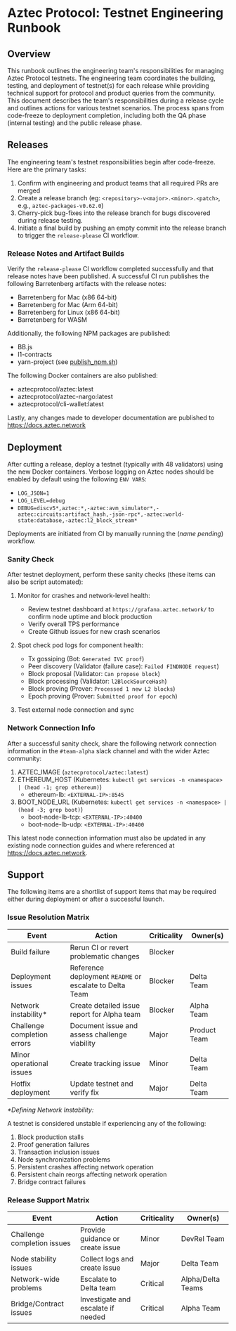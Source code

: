 # Aztec Protocol: Testnet Engineering Runbook

## Overview

This runbook outlines the engineering team's responsibilities for managing Aztec Protocol testnets. The engineering team coordinates the building, testing, and deployment of testnet(s) for each release while providing technical support for protocol and product queries from the community. This document describes the team's responsibilities during a release cycle and outlines actions for various testnet scenarios. The process spans from code-freeze to deployment completion, including both the QA phase (internal testing) and the public release phase.

## Releases

The engineering team's testnet responsibilities begin after code-freeze. Here are the primary tasks:

1. Confirm with engineering and product teams that all required PRs are merged
2. Create a release branch (eg: `<repository>-v<major>.<minor>.<patch>`, e.g., `aztec-packages-v0.62.0`)
3. Cherry-pick bug-fixes into the release branch for bugs discovered during release testing.
4. Initiate a final build by pushing an empty commit into the release branch to trigger the `release-please` CI workflow.

### Release Notes and Artifact Builds

Verify the `release-please` CI workflow completed successfully and that release notes have been published.
A successful CI run publishes the following Barretenberg artifacts with the release notes:

- Barretenberg for Mac (x86 64-bit)
- Barretenberg for Mac (Arm 64-bit)
- Barretenberg for Linux (x86 64-bit)
- Barretenberg for WASM

Additionally, the following NPM packages are published:

- BB.js
- l1-contracts
- yarn-project (see [publish_npm.sh](https://github.com/AztecProtocol/aztec-packages/blob/aztec-packages-v0.63.0/yarn-project/publish_npm.sh))

The following Docker containers are also published:

- aztecprotocol/aztec:latest
- aztecprotocol/aztec-nargo:latest
- aztecprotocol/cli-wallet:latest

Lastly, any changes made to developer documentation are published to <https://docs.aztec.network>

## Deployment

After cutting a release, deploy a testnet (typically with 48 validators) using the new Docker containers. Verbose logging on Aztec nodes should be enabled by default using the following `ENV VARS`:

- `LOG_JSON=1`
- `LOG_LEVEL=debug`
- `DEBUG=discv5*,aztec:*,-aztec:avm_simulator*,-aztec:circuits:artifact_hash,-json-rpc*,-aztec:world-state:database,-aztec:l2_block_stream*`

Deployments are initiated from CI by manually running the (_name pending_) workflow.

### Sanity Check

After testnet deployment, perform these sanity checks (these items can also be script automated):

1. Monitor for crashes and network-level health:
   - Review testnet dashboard at `https://grafana.aztec.network/` to confirm node uptime and block production
   - Verify overall TPS performance
   - Create Github issues for new crash scenarios

2. Spot check pod logs for component health:
   - Tx gossiping (Bot: `Generated IVC proof`)
   - Peer discovery (Validator (failure case): `Failed FINDNODE request`)
   - Block proposal (Validator: `Can propose block`)
   - Block processing (Validator: `l2BlockSourceHash`)
   - Block proving (Prover: `Processed 1 new L2 blocks`)
   - Epoch proving (Prover: `Submitted proof for epoch`)

3. Test external node connection and sync

### Network Connection Info

After a successful sanity check, share the following network connection information in the `#team-alpha` slack channel and with the wider Aztec community:

1. AZTEC_IMAGE (`aztecprotocol/aztec:latest`)
2. ETHEREUM_HOST (Kubernetes: `kubectl get services -n <namespace> | (head -1; grep ethereum)`)
   - ethereum-lb: `<EXTERNAL-IP>:8545`
3. BOOT_NODE_URL (Kubernetes: `kubectl get services -n <namespace> | (head -3; grep boot)`)
   - boot-node-lb-tcp: `<EXTERNAL-IP>:40400`
   - boot-node-lb-udp: `<EXTERNAL-IP>:40400`

This latest node connection information must also be updated in any existing node connection guides and where referenced at <https://docs.aztec.network>.

## Support

The following items are a shortlist of support items that may be required either during deployment or after a successful launch.

### Issue Resolution Matrix

| Event | Action | Criticality | Owner(s) |
|-------|---------|------------|-----------|
| Build failure | Rerun CI or revert problematic changes | Blocker |  |
| Deployment issues | Reference deployment `README` or escalate to Delta Team | Blocker | Delta Team |
| Network instability* | Create detailed issue report for Alpha team | Blocker | Alpha Team |
| Challenge completion errors | Document issue and assess challenge viability | Major | Product Team |
| Minor operational issues | Create tracking issue | Minor | Delta Team |
| Hotfix deployment | Update testnet and verify fix | Major | Delta Team |

_*Defining Network Instability:_

A testnet is considered unstable if experiencing any of the following:

1. Block production stalls
2. Proof generation failures
3. Transaction inclusion issues
4. Node synchronization problems
5. Persistent crashes affecting network operation
6. Persistent chain reorgs affecting network operation
7. Bridge contract failures

### Release Support Matrix

| Event | Action | Criticality | Owner(s) |
|-------|---------|------------|-----------|
| Challenge completion issues | Provide guidance or create issue | Minor | DevRel Team |
| Node stability issues | Collect logs and create issue | Major | Delta Team |
| Network-wide problems | Escalate to Delta team | Critical | Alpha/Delta Teams |
| Bridge/Contract issues | Investigate and escalate if needed | Critical | Alpha Team |
